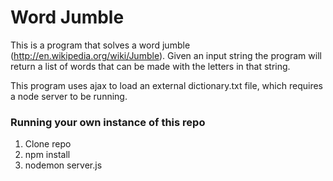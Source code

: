 Word Jumble
===

This is a program that solves a word jumble (http://en.wikipedia.org/wiki/Jumble). Given an input string the program will return a list of words that can be made with the letters in that string.

This program uses ajax to load an external dictionary.txt file, which requires a node server to be running.

### Running your own instance of this repo

1. Clone repo
2. npm install
3. nodemon server.js
